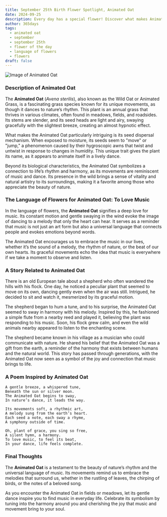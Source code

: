 ```yaml
---
title: September 25th Birth Flower Spotlight, Animated Oat
date: 2024-09-25
description: Every day has a special flower! Discover what makes Animated Oat unique as today’s birth flower and its symbolic meaning.
author: 365days
tags:
  - animated oat
  - september
  - september 25th
  - flower of the day
  - language of flowers
  - flowers
draft: false
---
```


![Image of Animated Oat](https://cdn.pixabay.com/photo/2017/06/21/08/27/barley-2426466_640.jpg#center)


### Description of Animated Oat

The **Animated Oat** (_Avena sterilis_), also known as the Wild Oat or Animated Grass, is a fascinating grass species known for its unique movements, as though it dances to nature’s rhythm. This plant is an annual grass that thrives in various climates, often found in meadows, fields, and roadsides. Its stems are slender, and its seed heads are light and airy, swaying gracefully with the slightest breeze, creating an almost hypnotic effect.

What makes the Animated Oat particularly intriguing is its seed dispersal mechanism. When exposed to moisture, its seeds seem to "move" or "jump," a phenomenon caused by their hygroscopic awns that twist and untwist in response to changes in humidity. This unique trait gives the plant its name, as it appears to animate itself in a lively dance.

Beyond its biological characteristics, the Animated Oat symbolizes a connection to life’s rhythm and harmony, as its movements are reminiscent of music and dance. Its presence in the wild brings a sense of vitality and natural artistry to its surroundings, making it a favorite among those who appreciate the beauty of nature.

### The Language of Flowers for Animated Oat: To Love Music

In the language of flowers, the **Animated Oat** signifies a deep love for music. Its constant motion and gentle swaying in the wind evoke the image of dancing to a melody that only the heart can hear. It serves as a reminder that music is not just an art form but also a universal language that connects people and evokes emotions beyond words.

The Animated Oat encourages us to embrace the music in our lives, whether it’s the sound of a melody, the rhythm of nature, or the beat of our own hearts. Its graceful movements echo the idea that music is everywhere if we take a moment to observe and listen.

### A Story Related to Animated Oat

There is an old European tale about a shepherd who often wandered the hills with his flock. One day, he noticed a peculiar plant that seemed to move on its own, dancing gently even when the air was still. Intrigued, he decided to sit and watch it, mesmerized by its graceful motion.

The shepherd began to hum a tune, and to his surprise, the Animated Oat seemed to sway in harmony with his melody. Inspired by this, he fashioned a simple flute from a nearby reed and played it, believing the plant was responding to his music. Soon, his flock grew calm, and even the wild animals nearby appeared to listen to the enchanting scene.

The shepherd became known in his village as a musician who could communicate with nature. He shared his belief that the Animated Oat was a gift from the earth, a reminder of the harmony that exists between humans and the natural world. This story has passed through generations, with the Animated Oat now seen as a symbol of the joy and connection that music brings to life.

### A Poem Inspired by Animated Oat

```
A gentle breeze, a whispered tune,  
Beneath the sun or silver moon.  
The Animated Oat begins to sway,  
In nature’s dance, it leads the way.  

Its movements soft, a rhythmic art,  
A melody sung from the earth’s heart.  
Each seed a note, each sway a rhyme,  
A symphony outside of time.  

Oh, plant of grace, you sing so free,  
A silent hymn, a harmony.  
To love music, to feel its beat,  
In your dance, life feels complete.  
```

### Final Thoughts

The **Animated Oat** is a testament to the beauty of nature’s rhythm and the universal language of music. Its movements remind us to embrace the melodies that surround us, whether in the rustling of leaves, the chirping of birds, or the notes of a beloved song.

As you encounter the Animated Oat in fields or meadows, let its gentle dance inspire you to find music in everyday life. Celebrate its symbolism by tuning into the harmony around you and cherishing the joy that music and movement bring to your soul.

